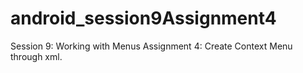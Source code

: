 # android_session9Assignment4
Session 9: Working with Menus  Assignment 4: Create Context Menu through xml.
